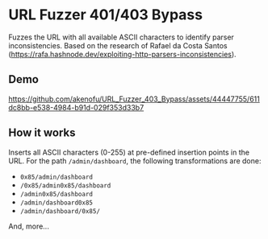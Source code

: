 ﻿# URL Fuzzer 401/403 Bypass

Fuzzes the URL with all available ASCII characters to identify parser inconsistencies. Based on the research of Rafael da Costa Santos (https://rafa.hashnode.dev/exploiting-http-parsers-inconsistencies).

## Demo

https://github.com/akenofu/URL_Fuzzer_403_Bypass/assets/44447755/611dc8bb-e538-4984-b91d-029f353d33b7

## How it works 
Inserts all ASCII characters (0-255) at pre-defined insertion points in the URL.
For the path `/admin/dashboard`, the following transformations are done:
- `0x85/admin/dashboard`
- `/0x85/admin0x85/dashboard`
- `/admin0x85/dashboard`
- `/admin/dashboard0x85`
- `/admin/dashboard/0x85/`

And, more...
